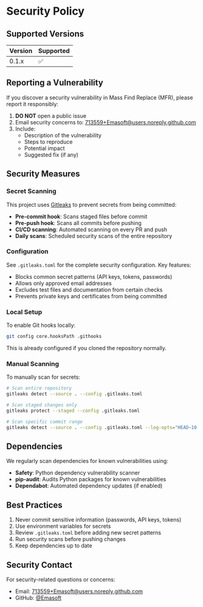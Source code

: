 # Security Policy

## Supported Versions

| Version | Supported          |
| ------- | ------------------ |
| 0.1.x   | :white_check_mark: |

## Reporting a Vulnerability

If you discover a security vulnerability in Mass Find Replace (MFR), please report it responsibly:

1. **DO NOT** open a public issue
2. Email security concerns to: 713559+Emasoft@users.noreply.github.com
3. Include:
   - Description of the vulnerability
   - Steps to reproduce
   - Potential impact
   - Suggested fix (if any)

## Security Measures

### Secret Scanning

This project uses [Gitleaks](https://github.com/gitleaks/gitleaks) to prevent secrets from being committed:

- **Pre-commit hook**: Scans staged files before commit
- **Pre-push hook**: Scans all commits before pushing
- **CI/CD scanning**: Automated scanning on every PR and push
- **Daily scans**: Scheduled security scans of the entire repository

### Configuration

See `.gitleaks.toml` for the complete security configuration. Key features:

- Blocks common secret patterns (API keys, tokens, passwords)
- Allows only approved email addresses
- Excludes test files and documentation from certain checks
- Prevents private keys and certificates from being committed

### Local Setup

To enable Git hooks locally:

```bash
git config core.hooksPath .githooks
```

This is already configured if you cloned the repository normally.

### Manual Scanning

To manually scan for secrets:

```bash
# Scan entire repository
gitleaks detect --source . --config .gitleaks.toml

# Scan staged changes only
gitleaks protect --staged --config .gitleaks.toml

# Scan specific commit range
gitleaks detect --source . --config .gitleaks.toml --log-opts="HEAD~10..HEAD"
```

## Dependencies

We regularly scan dependencies for known vulnerabilities using:

- **Safety**: Python dependency vulnerability scanner
- **pip-audit**: Audits Python packages for known vulnerabilities
- **Dependabot**: Automated dependency updates (if enabled)

## Best Practices

1. Never commit sensitive information (passwords, API keys, tokens)
2. Use environment variables for secrets
3. Review `.gitleaks.toml` before adding new secret patterns
4. Run security scans before pushing changes
5. Keep dependencies up to date

## Security Contact

For security-related questions or concerns:
- Email: 713559+Emasoft@users.noreply.github.com
- GitHub: [@Emasoft](https://github.com/Emasoft)
